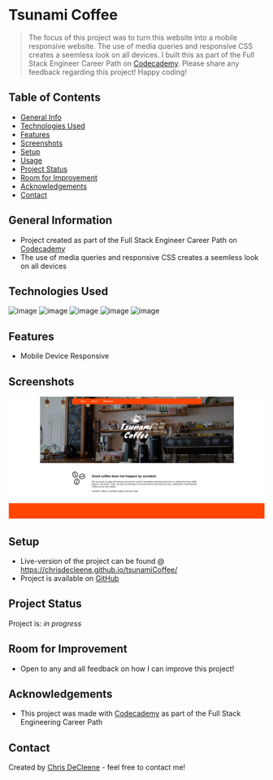 # Tsunami Coffee
> The focus of this project was to turn this website into a mobile responsive website. The use of media queries and responsive CSS creates a seemless look on all devices. I built this as part of the Full Stack Engineer Career Path on [Codecademy](https://www.codecademy.com/learn). Please share any feedback regarding this project! Happy coding!

## Table of Contents
* [General Info](#general-information)
* [Technologies Used](#technologies-used)
* [Features](#features)
* [Screenshots](#screenshots)
* [Setup](#setup)
* [Usage](#usage)
* [Project Status](#project-status)
* [Room for Improvement](#room-for-improvement)
* [Acknowledgements](#acknowledgements)
* [Contact](#contact)
<!-- * [License](#license) -->


## General Information
- Project created as part of the Full Stack Engineer Career Path on [Codecademy](https://www.codecademy.com/learn)
- The use of media queries and responsive CSS creates a seemless look on all devices


## Technologies Used
![image](https://img.icons8.com/color/50/000000/html-5--v1.png) ![image](https://img.icons8.com/color/48/000000/css3.png) ![image](https://img.icons8.com/color/48/000000/git.png) ![image](https://img.icons8.com/fluent/48/000000/github.png) ![image](https://img.icons8.com/fluent/48/000000/gimp.png)


## Features
- Mobile Device Responsive


## Screenshots
![Website screenshot](resources/images/tsunamisite.png)
<!-- If you have screenshots you'd like to share, include them here. -->


## Setup
- Live-version of the project can be found @ https://chrisdecleene.github.io/tsunamiCoffee/
- Project is available on [GitHub](https://github.com/ChrisDeCleene/tsunamiCoffee.git)


## Project Status
Project is: _in progress_


## Room for Improvement

- Open to any and all feedback on how I can improve this project!


## Acknowledgements
- This project was made with [Codecademy](https://www.codecademy.com/) as part of the Full Stack Engineering Career Path


## Contact
Created by [Chris DeCleene](https://chrisdecleene.github.io/) - feel free to contact me!



<!-- Optional -->
<!-- ## License -->
<!-- This project is open source and available under the [... License](). -->